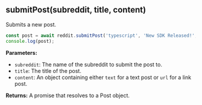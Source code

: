 ## submitPost(subreddit, title, content)

Submits a new post.

```typescript
const post = await reddit.submitPost('typescript', 'New SDK Released!', { text: 'Check out the new TypeScript SDK!' });
console.log(post);
```

**Parameters:**

- `subreddit`: The name of the subreddit to submit the post to.
- `title`: The title of the post.
- `content`: An object containing either `text` for a text post or `url` for a link post.

**Returns:** A promise that resolves to a Post object.